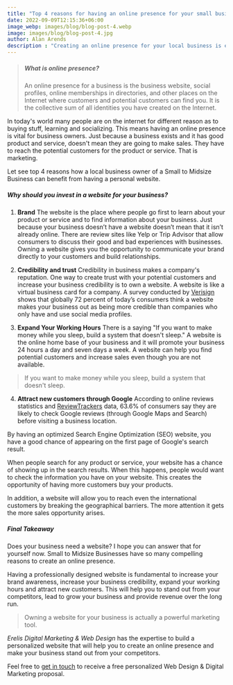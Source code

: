 ```yaml
---
title: "Top 4 reasons for having an online presence for your small business"
date: 2022-09-09T12:15:36+06:00
image_webp: images/blog/blog-post-4.webp
image: images/blog/blog-post-4.jpg
author: Alan Arends
description : "Creating an online presence for your local business is essential to reach out for customers and make your business stand out from your competitors. Find 4 reasons why?"
---
```


> ##### What is online presence? 
> An online presence for a business is the business website, social profiles, online memberships in directories, and other places on the Internet where customers and potential customers can find you. It is the collective sum of all identities you have created on the Internet.

In today's world many people are on the internet for different reason as to buying stuff, learning and socializing. This means having an online presence is vital for business owners.
Just because a business exists and it has good product and service, doesn't mean they are going to make sales. They have to reach the potential customers for the product or service. That is marketing.

Let see top 4 reasons how a local business owner of a Small to Midsize Business can benefit from having a personal website.

##### Why should you invest in a website for your business?

1. **Brand**
The website is the place where people go first to learn about your product or service and to find information about your business. Just because your business doesn’t have a website doesn’t mean that it isn’t already online. There are review sites like Yelp or Trip Advisor that allow consumers to discuss their good and bad experiences with businesses. Owning a website gives you the opportunity to communicate your brand directly to your customers and build relationships.

2. **Credibility and trust**
Credibility in business makes a company's reputation. One way to create trust with your potential customers and increase your business credibility is to own a website. A website is like a virtual business card for a company.
A survey conducted by [Verisign](https://blog.verisign.com/domain-names/why-small-businesses-say-having-a-website-is-important/) shows that globally 72 percent of today’s consumers think a website makes your business out as being more credible than companies who only have and use social media profiles.

3. **Expand Your Working Hours**
There is a saying "If you want to make money while you sleep, build a system that doesn't sleep." A website is the online home base of your business and it will promote your business 24 hours a day and seven days a week. A website can help you find potential customers and increase sales even though you are not available.

> If you want to make money while you sleep, build a system that doesn't sleep.

4. **Attract new customers through Google**
According to online reviews statistics and [ReviewTrackers](https://www.reviewtrackers.com/reports/online-reviews-survey/) data, 63.6% of consumers say they are likely to check Google reviews (through Google Maps and Search) before visiting a business location.

By having an optimized Search Engine Optimization (SEO) website, you have a good chance of appearing on the first page of Google's search result.

When people search for any product or service, your website has a chance of showing up in the search results. When this happens, people would want to check the information you have on your website. This creates the opportunity of having more customers buy your products.

In addition, a website will allow you to reach even the international customers by breaking the geographical barriers. The more attention it gets the more sales opportunity arises.

##### Final Takeaway
Does your business need a website? I hope you can answer that for yourself now.
Small to Midsize Businesses have so many compelling reasons to create an online presence.

Having a professionally designed website is fundamental to increase your brand awareness, increase your business credibility, expand your working hours and attract new customers. This will help you to stand out from your competitors, lead to grow your business and provide revenue over the long run.

> Owning a website for your business is actually a powerful marketing tool.

*Erelis Digital Marketing & Web Design* has the expertise to build a personalized website that will help you to create an online presence and make your business stand out from your competitors.

Feel free to [get in touch](#contact) to receive a free personalized Web Design & Digital Marketing proposal.
